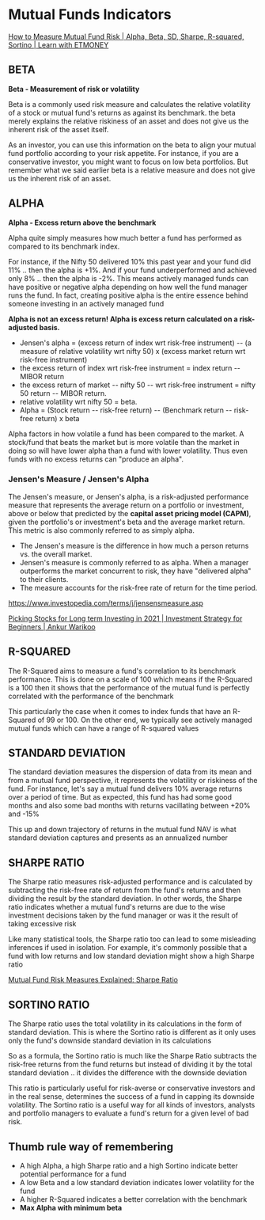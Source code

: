 # Mutual Funds Indicators

[How to Measure Mutual Fund Risk | Alpha, Beta, SD, Sharpe, R-squared, Sortino | Learn with ETMONEY](https://www.youtube.com/watch?v=eU45evtcc90)

## BETA

**Beta - Measurement of risk or volatility**

Beta is a commonly used risk measure and calculates the relative volatility of a stock or mutual fund's returns as against its benchmark. the beta merely explains the relative riskiness of an asset and does not give us the inherent risk of the asset itself.

As an investor, you can use this information on the beta to align your mutual fund portfolio according to your risk appetite. For instance, if you are a conservative investor, you might want to focus on low beta portfolios. But remember what we said earlier beta is a relative measure and does not give us the inherent risk of an asset.

## ALPHA

**Alpha - Excess return above the benchmark**

Alpha quite simply measures how much better a fund has performed as compared to its benchmark index.

For instance, if the Nifty 50 delivered 10% this past year and your fund did 11% .. then the alpha is +1%. And if your fund underperformed and achieved only 8% .. then the alpha is -2%. This means actively managed funds can have positive or negative alpha depending on how well the fund manager runs the fund. In fact, creating positive alpha is the entire essence behind someone investing in an actively managed fund

**Alpha is not an excess return! Alpha is excess return calculated on a risk-adjusted basis.**

- Jensen's alpha = (excess return of index wrt risk-free instrument) -- (a measure of relative volatility wrt nifty 50) x (excess market return wrt risk-free instrument)
- the excess return of index wrt risk-free instrument = index return -- MIBOR return
- the excess return of market -- nifty 50 -- wrt risk-free instrument = nifty 50 return -- MIBOR return.
- relative volatility wrt nifty 50 = beta.
- Alpha = (Stock return -- risk-free return) -- (Benchmark return -- risk-free return) x beta

Alpha factors in how volatile a fund has been compared to the market. A stock/fund that beats the market but is more volatile than the market in doing so will have lower alpha than a fund with lower volatility. Thus even funds with no excess returns can "produce an alpha".

### Jensen's Measure / Jensen's Alpha

The Jensen's measure, or Jensen's alpha, is a risk-adjusted performance measure that represents the average return on a portfolio or investment, above or below that predicted by the **capital asset pricing model (CAPM)**, given the portfolio's or investment's beta and the average market return. This metric is also commonly referred to as simply alpha.

- The Jensen's measure is the difference in how much a person returns vs. the overall market.
- Jensen's measure is commonly referred to as alpha. When a manager outperforms the market concurrent to risk, they have "delivered alpha" to their clients.
- The measure accounts for the risk-free rate of return for the time period.

<https://www.investopedia.com/terms/j/jensensmeasure.asp>

[Picking Stocks for Long term Investing in 2021 | Investment Strategy for Beginners | Ankur Warikoo](https://www.youtube.com/watch?v=krwSDbuHWd4)

## R-SQUARED

The R-Squared aims to measure a fund's correlation to its benchmark performance. This is done on a scale of 100 which means if the R-Squared is a 100 then it shows that the performance of the mutual fund is perfectly correlated with the performance of the benchmark

This particularly the case when it comes to index funds that have an R-Squared of 99 or 100. On the other end, we typically see actively managed mutual funds which can have a range of R-squared values

## STANDARD DEVIATION

The standard deviation measures the dispersion of data from its mean and from a mutual fund perspective, it represents the volatility or riskiness of the fund. For instance, let's say a mutual fund delivers 10% average returns over a period of time. But as expected, this fund has had some good months and also some bad months with returns vacillating between +20% and -15%

This up and down trajectory of returns in the mutual fund NAV is what standard deviation captures and presents as an annualized number

## SHARPE RATIO

The Sharpe ratio measures risk-adjusted performance and is calculated by subtracting the risk-free rate of return from the fund's returns and then dividing the result by the standard deviation. In other words, the Sharpe ratio indicates whether a mutual fund's returns are due to the wise investment decisions taken by the fund manager or was it the result of taking excessive risk

Like many statistical tools, the Sharpe ratio too can lead to some misleading inferences if used in isolation. For example, it's commonly possible that a fund with low returns and low standard deviation might show a high Sharpe ratio

[Mutual Fund Risk Measures Explained: Sharpe Ratio](https://www.youtube.com/watch?v=LRICZjOxdjU)

## SORTINO RATIO

The Sharpe ratio uses the total volatility in its calculations in the form of standard deviation. This is where the Sortino ratio is different as it only uses only the fund's downside standard deviation in its calculations

So as a formula, the Sortino ratio is much like the Sharpe Ratio subtracts the risk-free returns from the fund returns but instead of dividing it by the total standard deviation .. it divides the difference with the downside deviation

This ratio is particularly useful for risk-averse or conservative investors and in the real sense, determines the success of a fund in capping its downside volatility. The Sortino ratio is a useful way for all kinds of investors, analysts and portfolio managers to evaluate a fund's return for a given level of bad risk.

## Thumb rule way of remembering

- A high Alpha, a high Sharpe ratio and a high Sortino indicate better potential performance for a fund
- A low Beta and a low standard deviation indicates lower volatility for the fund
- A higher R-Squared indicates a better correlation with the benchmark
- **Max Alpha with minimum beta**
